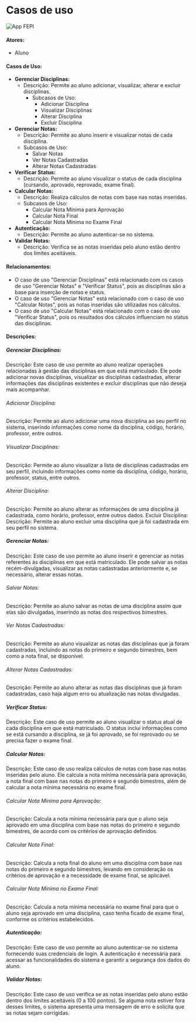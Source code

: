 # Casos de uso 


![App FEPI](https://github.com/lucagx/App-FEPI-documentacao/assets/138620602/3cf5049c-992e-4eae-8448-0d0cbdb3814f)

#### Atores:
- Aluno
#### Casos de Uso:
- **Gerenciar Disciplinas:**
	- Descrição: Permite ao aluno adicionar, visualizar, alterar e excluir disciplinas.
        - Subcasos de Uso:
            - Adicionar Disciplina
            - Visualizar Disciplinas
            - Alterar Disciplina
            - Excluir Disciplina
- **Gerenciar Notas:**
	- Descrição: Permite ao aluno inserir e visualizar notas de cada disciplina.
	- Subcasos de Uso:
		- Salvar Notas
		- Ver Notas Cadastradas
		- Alterar Notas Cadastradas
- **Verificar Status:**
	- Descrição: Permite ao aluno visualizar o status de cada disciplina (cursando, aprovado, reprovado, exame final).
- **Calcular Notas:**
	- Descrição: Realiza cálculos de notas com base nas notas inseridas.
	- Subcasos de Uso:
		- Calcular Nota Mínima para Aprovação
		- Calcular Nota Final
		- Calcular Nota Mínima no Exame Final
- **Autenticação:**
	- Descrição: Permite ao aluno autenticar-se no sistema.
- **Validar Notas:**
	- Descrição: Verifica se as notas inseridas pelo aluno estão dentro dos limites aceitáveis.
#### Relacionamentos:
- O caso de uso "Gerenciar Disciplinas" está relacionado com os casos de uso "Gerenciar Notas" e "Verificar Status", pois as disciplinas são a base para inserção de notas e status.
- O caso de uso "Gerenciar Notas" está relacionado com o caso de uso "Calcular Notas", pois as notas inseridas são utilizadas nos cálculos.
- O caso de uso "Calcular Notas" está relacionado com o caso de uso "Verificar Status", pois os resultados dos cálculos influenciam no status das disciplinas.

#### Descrições:
##### Gerenciar Disciplinas:
Descrição: Este caso de uso permite ao aluno realizar operações relacionadas à gestão das disciplinas em que está matriculado. Ele pode adicionar novas disciplinas, visualizar as disciplinas cadastradas, alterar informações das disciplinas existentes e excluir disciplinas que não deseja mais acompanhar.
###### Adicionar Disciplina:
Descrição: Permite ao aluno adicionar uma nova disciplina ao seu perfil no sistema, inserindo informações como nome da disciplina, código, horário, professor, entre outros.
###### Visualizar Disciplinas:
Descrição: Permite ao aluno visualizar a lista de disciplinas cadastradas em seu perfil, incluindo informações como nome da disciplina, código, horário, professor, status, entre outros.
###### Alterar Disciplina:
Descrição: Permite ao aluno alterar as informações de uma disciplina já cadastrada, como horário, professor, entre outros dados.
Excluir Disciplina:
Descrição: Permite ao aluno excluir uma disciplina que já foi cadastrada em seu perfil no sistema.
##### Gerenciar Notas:
Descrição: Este caso de uso permite ao aluno inserir e gerenciar as notas referentes às disciplinas em que está matriculado. Ele pode salvar as notas recém-divulgadas, visualizar as notas cadastradas anteriormente e, se necessário, alterar essas notas.
###### Salvar Notas:
Descrição: Permite ao aluno salvar as notas de uma disciplina assim que elas são divulgadas, inserindo as notas dos respectivos bimestres.
###### Ver Notas Cadastradas:
Descrição: Permite ao aluno visualizar as notas das disciplinas que já foram cadastradas, incluindo as notas do primeiro e segundo bimestres, bem como a nota final, se disponível.
###### Alterar Notas Cadastradas:
Descrição: Permite ao aluno alterar as notas das disciplinas que já foram cadastradas, caso haja algum erro ou atualização nas notas divulgadas.
##### Verificar Status:
Descrição: Este caso de uso permite ao aluno visualizar o status atual de cada disciplina em que está matriculado. O status inclui informações como se está cursando a disciplina, se já foi aprovado, se foi reprovado ou se precisa fazer o exame final.
##### Calcular Notas:
Descrição: Este caso de uso realiza cálculos de notas com base nas notas inseridas pelo aluno. Ele calcula a nota mínima necessária para aprovação, a nota final com base nas notas do primeiro e segundo bimestres, além de calcular a nota mínima necessária no exame final.
###### Calcular Nota Mínima para Aprovação:
Descrição: Calcula a nota mínima necessária para que o aluno seja aprovado em uma disciplina com base nas notas do primeiro e segundo bimestres, de acordo com os critérios de aprovação definidos.
###### Calcular Nota Final:
Descrição: Calcula a nota final do aluno em uma disciplina com base nas notas do primeiro e segundo bimestres, levando em consideração os critérios de aprovação e a necessidade de exame final, se aplicável.
###### Calcular Nota Mínima no Exame Final:
Descrição: Calcula a nota mínima necessária no exame final para que o aluno seja aprovado em uma disciplina, caso tenha ficado de exame final, conforme os critérios estabelecidos.
##### Autenticação:
Descrição: Este caso de uso permite ao aluno autenticar-se no sistema fornecendo suas credenciais de login. A autenticação é necessária para acessar as funcionalidades do sistema e garantir a segurança dos dados do aluno.
##### Validar Notas:
Descrição: Este caso de uso verifica se as notas inseridas pelo aluno estão dentro dos limites aceitáveis (0 a 100 pontos). Se alguma nota estiver fora desses limites, o sistema apresenta uma mensagem de erro e solicita que as notas sejam corrigidas.
